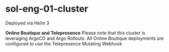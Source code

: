# sol-eng-01-cluster
Deployed via Helm 3

**Online Boutique and Telepresence**
Please note that this cluster is leveraging ArgoCD and Argo Rollouts.
All Online Boutique deployments are configured to use the Telepresence Mutating Webhook  
